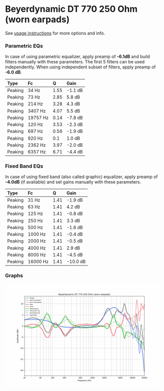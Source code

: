 # Beyerdynamic DT 770 250 Ohm (worn earpads)
See [usage instructions](https://github.com/jaakkopasanen/AutoEq#usage) for more options and info.

### Parametric EQs
In case of using parametric equalizer, apply preamp of **-6.1dB** and build filters manually
with these parameters. The first 5 filters can be used independently.
When using independent subset of filters, apply preamp of **-6.0 dB**.

| Type    | Fc       |    Q | Gain    |
|:--------|:---------|:-----|:--------|
| Peaking | 34 Hz    | 1.55 | -1.1 dB |
| Peaking | 73 Hz    | 2.85 | 5.8 dB  |
| Peaking | 214 Hz   | 3.28 | 4.3 dB  |
| Peaking | 3407 Hz  | 4.07 | 5.5 dB  |
| Peaking | 19757 Hz | 0.14 | -7.8 dB |
| Peaking | 120 Hz   | 3.53 | -2.3 dB |
| Peaking | 697 Hz   | 0.56 | -1.9 dB |
| Peaking | 920 Hz   | 0.1  | 1.0 dB  |
| Peaking | 2362 Hz  | 3.97 | -2.0 dB |
| Peaking | 6357 Hz  | 6.71 | -4.4 dB |

### Fixed Band EQs
In case of using fixed band (also called graphic) equalizer, apply preamp of **-4.0dB**
(if available) and set gains manually with these parameters.

| Type    | Fc       |    Q | Gain     |
|:--------|:---------|:-----|:---------|
| Peaking | 31 Hz    | 1.41 | -1.9 dB  |
| Peaking | 63 Hz    | 1.41 | 4.2 dB   |
| Peaking | 125 Hz   | 1.41 | -0.8 dB  |
| Peaking | 250 Hz   | 1.41 | 3.3 dB   |
| Peaking | 500 Hz   | 1.41 | -1.6 dB  |
| Peaking | 1000 Hz  | 1.41 | -0.4 dB  |
| Peaking | 2000 Hz  | 1.41 | -0.5 dB  |
| Peaking | 4000 Hz  | 1.41 | 2.9 dB   |
| Peaking | 8000 Hz  | 1.41 | -4.5 dB  |
| Peaking | 16000 Hz | 1.41 | -10.0 dB |

### Graphs
![](./Beyerdynamic%20DT%20770%20250%20Ohm%20(worn%20earpads).png)